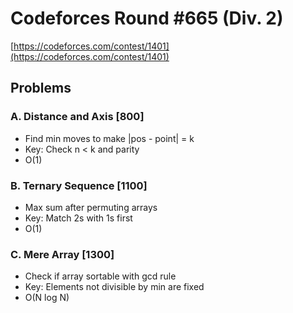 # Codeforces Round #665 (Div. 2)
[https://codeforces.com/contest/1401](https://codeforces.com/contest/1401)

## Problems

### A. Distance and Axis [800]
- Find min moves to make |pos - point| = k
- Key: Check n < k and parity
- O(1)

### B. Ternary Sequence [1100]
- Max sum after permuting arrays
- Key: Match 2s with 1s first
- O(1)

### C. Mere Array [1300]
- Check if array sortable with gcd rule
- Key: Elements not divisible by min are fixed
- O(N log N)
